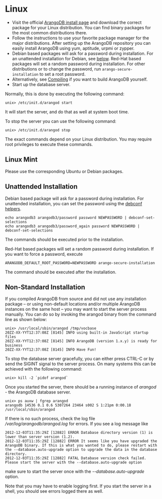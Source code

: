 Linux
=====

- Visit the official [ArangoDB install page](https://www.arangodb.com/install)
  and download the correct package for your Linux distribution. You can find
  binary packages for the most common distributions there.
- Follow the instructions to use your favorite package manager for the
  major distributions. After setting up the ArangoDB repository you can
  easily install ArangoDB using yum, aptitude, urpmi or zypper.
- Debian based packages will ask for a password during installation. For an
  unattended installation for Debian, see [below](#unattended-installation).
  Red-Hat based packages will set a random password during installation.
  For other distributions or to change the password, run
  `arango-secure-installation` to set a root password. 
- Alternatively, see [Compiling](Compiling.md) if you want to build ArangoDB
  yourself.
- Start up the database server.

Normally, this is done by executing the following command:

    unix> /etc/init.d/arangod start
 
It will start the server, and do that as well at system boot time.

To stop the server you can use the following command:

    unix> /etc/init.d/arangod stop

The exact commands depend on your Linux distribution.
You may require root privileges to execute these commands.

Linux Mint
----------

Please use the corresponding Ubuntu or Debian packages.

Unattended Installation
-----------------------

Debian based package will ask for a password during installation.
For unattended installation, you can set the password using the
[debconf helpers](http://www.microhowto.info/howto/perform_an_unattended_installation_of_a_debian_package.html).

```
echo arangodb3 arangodb3/password password NEWPASSWORD | debconf-set-selections
echo arangodb3 arangodb3/password_again password NEWPASSWORD | debconf-set-selections
```

The commands should be executed prior to the installation.

Red-Hat based packages will set a random password during installation.
If you want to force a password, execute

```
ARANGODB_DEFAULT_ROOT_PASSWORD=NEWPASSWORD arango-secure-installation
```

The command should be executed after the installation.

Non-Standard Installation
-------------------------

If you compiled ArangoDB from source and did not use any installation
package – or using non-default locations and/or multiple ArangoDB
instances on the same host – you may want to start the server process 
manually. You can do so by invoking the arangod binary from the command
line as shown below:

```
unix> /usr/local/sbin/arangod /tmp/vocbase
20ZZ-XX-YYT12:37:08Z [8145] INFO using built-in JavaScript startup files
20ZZ-XX-YYT12:37:08Z [8145] INFO ArangoDB (version 1.x.y) is ready for business
20ZZ-XX-YYT12:37:08Z [8145] INFO Have Fun!
```

To stop the database server gracefully, you can
either press CTRL-C or by send the SIGINT signal to the server process. 
On many systems this can be achieved with the following command:

    unix> kill -2 `pidof arangod`


Once you started the server, there should be a running instance of *_arangod_* -
the ArangoDB database server.

    unix> ps auxw | fgrep arangod
    arangodb 14536 0.1 0.6 5307264 23464 s002 S 1:21pm 0:00.18 /usr/local/sbin/arangod

If there is no such process, check the log file
*/var/log/arangodb/arangod.log* for errors. If you see a log message like

    2012-12-03T11:35:29Z [12882] ERROR Database directory version (1) is lower than server version (1.2).
    2012-12-03T11:35:29Z [12882] ERROR It seems like you have upgraded the ArangoDB binary. If this is what you wanted to do, please restart with the --database.auto-upgrade option to upgrade the data in the database directory.
    2012-12-03T11:35:29Z [12882] FATAL Database version check failed. Please start the server with the --database.auto-upgrade option

make sure to start the server once with the *--database.auto-upgrade* option.

Note that you may have to enable logging first. If you start the server
in a shell, you should see errors logged there as well.
